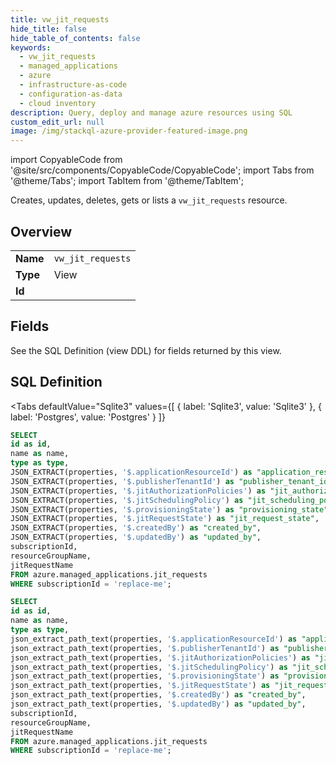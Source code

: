 ```yaml
--- 
title: vw_jit_requests
hide_title: false
hide_table_of_contents: false
keywords:
  - vw_jit_requests
  - managed_applications
  - azure
  - infrastructure-as-code
  - configuration-as-data
  - cloud inventory
description: Query, deploy and manage azure resources using SQL
custom_edit_url: null
image: /img/stackql-azure-provider-featured-image.png
---
```


import CopyableCode from '@site/src/components/CopyableCode/CopyableCode';
import Tabs from '@theme/Tabs';
import TabItem from '@theme/TabItem';

Creates, updates, deletes, gets or lists a <code>vw_jit_requests</code> resource.

## Overview
<table><tbody>
<tr><td><b>Name</b></td><td><code>vw_jit_requests</code></td></tr>
<tr><td><b>Type</b></td><td>View</td></tr>
<tr><td><b>Id</b></td><td><CopyableCode code="azure.managed_applications.vw_jit_requests" /></td></tr>
</tbody></table>

## Fields

See the SQL Definition (view DDL) for fields returned by this view.

## SQL Definition

<Tabs
defaultValue="Sqlite3"
values={[
{ label: 'Sqlite3', value: 'Sqlite3' },
{ label: 'Postgres', value: 'Postgres' }
]}
>
<TabItem value="Sqlite3">

```sql
SELECT
id as id,
name as name,
type as type,
JSON_EXTRACT(properties, '$.applicationResourceId') as "application_resource_id",
JSON_EXTRACT(properties, '$.publisherTenantId') as "publisher_tenant_id",
JSON_EXTRACT(properties, '$.jitAuthorizationPolicies') as "jit_authorization_policies",
JSON_EXTRACT(properties, '$.jitSchedulingPolicy') as "jit_scheduling_policy",
JSON_EXTRACT(properties, '$.provisioningState') as "provisioning_state",
JSON_EXTRACT(properties, '$.jitRequestState') as "jit_request_state",
JSON_EXTRACT(properties, '$.createdBy') as "created_by",
JSON_EXTRACT(properties, '$.updatedBy') as "updated_by",
subscriptionId,
resourceGroupName,
jitRequestName
FROM azure.managed_applications.jit_requests
WHERE subscriptionId = 'replace-me';
```

</TabItem>
<TabItem value="Postgres">

```sql
SELECT
id as id,
name as name,
type as type,
json_extract_path_text(properties, '$.applicationResourceId') as "application_resource_id",
json_extract_path_text(properties, '$.publisherTenantId') as "publisher_tenant_id",
json_extract_path_text(properties, '$.jitAuthorizationPolicies') as "jit_authorization_policies",
json_extract_path_text(properties, '$.jitSchedulingPolicy') as "jit_scheduling_policy",
json_extract_path_text(properties, '$.provisioningState') as "provisioning_state",
json_extract_path_text(properties, '$.jitRequestState') as "jit_request_state",
json_extract_path_text(properties, '$.createdBy') as "created_by",
json_extract_path_text(properties, '$.updatedBy') as "updated_by",
subscriptionId,
resourceGroupName,
jitRequestName
FROM azure.managed_applications.jit_requests
WHERE subscriptionId = 'replace-me';
```

</TabItem>
</Tabs>
